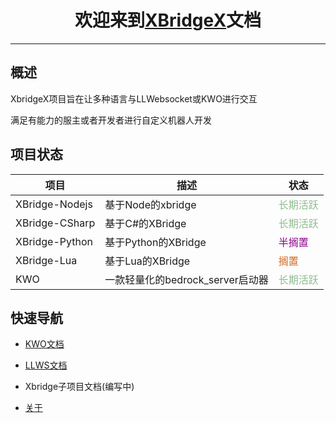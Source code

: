 # <center>欢迎来到[XBridgeX](https://github.com/XBridgeX)文档</center>

***

## 概述

XbridgeX项目旨在让多种语言与LLWebsocket或KWO进行交互

满足有能力的服主或者开发者进行自定义机器人开发

## 项目状态

|项目|描述|状态|
|--|--|--|
|XBridge-Nodejs|基于Node的xbridge|<font color="DarkSeaGreen">长期活跃</font>|
|XBridge-CSharp|基于C#的XBridge|<font color="DarkSeaGreen">长期活跃</font>|
|XBridge-Python|基于Python的XBridge|<font color="DarkMagenta">半搁置</font>|
|XBridge-Lua|基于Lua的XBridge|<font color="Chocolate">搁置</font>|
|KWO|一款轻量化的bedrock_server启动器|<font color="DarkSeaGreen">长期活跃</font>|


## 快速导航

- [KWO文档](./KWO/pack.md)

- [LLWS文档](./LLWS/pack.md)

- Xbridge子项目文档(编写中)

- [关于](./about.md)